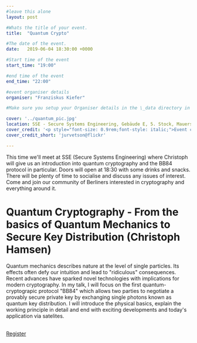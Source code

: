 ```yaml
---
#leave this alone
layout: post

#Whats the title of your event.
title:  "Quantum Crypto"

#The date of the event. 
date:   2019-06-04 18:30:00 +0000

#Start time of the event
start_time: "19:00"

#end time of the event
end_time: "22:00"

#event organiser details
organiser: "Franziskus Kiefer"

#Make sure you setup your Organiser details in the \_data directory in the organisers.yml file

cover: '../quantum_pic.jpg'
location: SSE - Secure Systems Engineering, Gebäude E, 5. Stock, Mauerstraße 78-80, 10117 Berlin
cover_credit: '<p style="font-size: 0.9rem;font-style: italic;">Event cover photo: <a href="https://www.flickr.com/photos/44124348109@N01/39188583425">"A Wafer of the Latest D-Wave Quantum Computers"</a><span> by <a href="https://www.flickr.com/photos/44124348109@N01">jurvetson</a></span> is licensed under <a href="https://creativecommons.org/licenses/by/2.0/?ref=ccsearch&atype=html" style="margin-right: 5px;">CC BY 2.0</a><a href="https://creativecommons.org/licenses/by/2.0/?ref=ccsearch&atype=html" target="_blank" rel="noopener noreferrer" style="display: inline-block;white-space: none;opacity: .7;margin-top: 2px;margin-left: 3px;height: 22px !important;"><img style="height: inherit;margin-right: 3px;display: inline-block;" src="https://search.creativecommons.org/static/img/cc_icon.svg" /><img style="height: inherit;margin-right: 3px;display: inline-block;" src="https://search.creativecommons.org/static/img/cc-by_icon.svg" /></a></p>'
cover_credit_short: 'jurvetson@flickr'

---
```


This time we'll meet at SSE (Se­cure Sys­tems En­gi­neer­ing) where Christoph will give us an introduction into quantum cryptography and the BB84 protocol in particular.
Doors will open at 18:30 with some drinks and snacks. There will be plenty of time to socialise and discuss any issues of interest.
Come and join our community of Berliners interested in cryptography and everything around it.

# Quantum Cryptography - From the basics of Quantum Mechanics to Secure Key Distribution (Christoph Hamsen)
Quantum mechanics describes nature at the level of single particles. Its effects often defy our intuition and lead to "ridiculous" consequences. Recent advances have sparked novel technologies with implications for modern cryptography. In my talk, I will focus on the first quantum-cryptograpic protocol "BB84" which allows two parties to negotiate a provably secure private key by exchanging single photons known as quantum key distribution. I will introduce the physical basics, explain the working principle in detail and end with exciting developments and today's application via satelites.

<br/>
<a href=' https://www.eventbrite.co.uk/e/berlin-crypto-from-the-basics-of-quantum-mechanics-to-secure-key-distribution-tickets-62088318833?ref=estw' class="button button-primary">Register</a>
